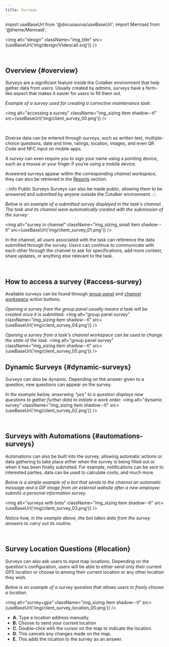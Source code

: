 ```yaml
---
title: Surveys
---
```

import useBaseUrl from '@docusaurus/useBaseUrl'; 
import Mermaid from '@theme/Mermaid';


<img alt="design" className="img_title" src={useBaseUrl('img/design/Videocall.svg')} />

<br/>

## Overview {#overview}

_Surveys_ are a significant feature inside the Cotalker environment that help gather data from _users_. Usually created by _admins_, _surveys_ have a form-like aspect that makes it easier for _users_ to fill them out.

<div className="alert alert--secondary">

_Example of a survey used for creating a corrective maintenance task:_

<img alt="accessing a survey" className="img_sizing item shadow--tl" src={useBaseUrl('img/client_survey_00.png')} />
<br/>

</div>
<br/>

Diverse data can be entered through _surveys_, such as written text, multiple-choice questions, date and time, ratings, location, images, and even QR Code and NFC input on mobile apps.

A _survey_ can even require you to sign your name using a pointing device, such as a mouse or your finger if you're using a mobile device.

Answered surveys appear within the corresponding _channel workspace_, they can also be retrieved in the [Reports](/docs/documentation/client/reports) section.

:::info Public Surveys
Surveys can also be made public, allowing them to be answered and submitted by anyone outside the Cotalker environment.
:::

<div className="alert alert--secondary">

_Below is an example of a submitted survey displayed in the task's channel. The task and its channel were automatically created with the submission of the survey:_

<img alt="survey in channel" className="img_sizing_small item shadow--tl" src={useBaseUrl('img/client_survey_01.png')} />
<br/>

In the channel, all _users_ associated with the task can reference the data submitted through the survey. _Users_ can continue to communicate with each other through the channel to ask for specifications, add more context, share updates, or anything else relevant to the task.

</div>
<br/>

## How to access a survey {#access-survey}
Available surveys can be found through [_group panel_](/docs/documentation/client/actions_button) and [_channel workspace_](/docs/documentation/client/channels#task-menus-within-channel) action buttons.

_Opening a survey from the group panel usually means a task will be created once it is submitted:_
<img alt="group panel survey" className="img_sizing item shadow--tl" src={useBaseUrl('img/client_survey_04.png')} />
<br/>

_Opening a survey from a task's channel workspace can be used to change the state of the task._
<img alt="group panel survey" className="img_sizing item shadow--tl" src={useBaseUrl('img/client_survey_05.png')} />
<br/>


## Dynamic Surveys {#dynamic-surveys}
_Surveys_ can also be dynamic. Depending on the answer given to a question, new questions can appear on the survey.

<div className="alert alert--secondary">

_In the example below, anserwing "yes" to a question displays new questions to gather further data to initiate a work order._
<img alt="dynamic survey" className="img_sizing item shadow--tl" src={useBaseUrl('img/client_survey_02.png')} />
<br/>

</div>
<br/>

## Surveys with Automations {#automations-surveys}

Automations can also be built into the survey, allowing automatic actions or data gathering to take place either when the survey is being filled out or when it has been finally submitted. For example, notifications can be sent to interested parties, data can be used to calculate costs, and much more.

<div className="alert alert--secondary">

_Below is a simple example of a bot that sends to the channel an automatic message and a GIF image from an external website after a new employee submits a personal information survey._

<img alt="surveys with bots" className="img_sizing item shadow--tl" src={useBaseUrl('img/client_survey_03.png')} />
<br/>

_Notice how, in the example above, the bot takes data from the survey answers to carry out its routine._

</div>
<br/>

## Survey Location Questions {#location}
Surveys can also ask users to input map locations. Depending on the question's configuration, users will be able to either send only their current GPS location or choose to among their current location or any other location they wish.

_Below is an example of a survey question that allows users to freely choose a location._

<img alt="survey+gps" className="img_sizing item shadow--tl" src={useBaseUrl('img/client_survey_location_00.png')} />
<br/>

<div className="margin-left--lg">

- **A.** Type a location address manually.
- **B.** Choose to send your current location
- **C.** Double-click with the cursor on the map to indicate the location.
- **D.** This cancels any changes made on the map.
- **E.** This adds the location to the survey as an answer.

</div>
<br/>




